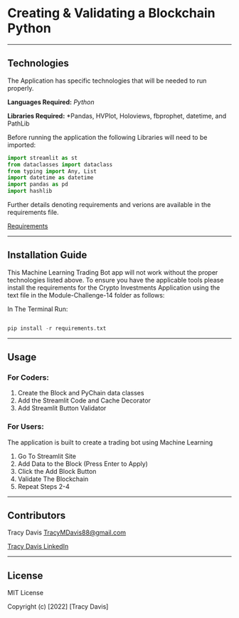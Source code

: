 # Creating & Validating a Blockchain Python

---

## Technologies


The Application has specific technologies that will be needed to run properly.


**Languages Required:** *Python*

**Libraries Required:** *Pandas, HVPlot, Holoviews, fbprophet, datetime, and PathLib

Before running the application the following Libraries will need to be imported:

```python
import streamlit as st
from dataclasses import dataclass
from typing import Any, List
import datetime as datetime
import pandas as pd
import hashlib
```


Further details denoting requirements and verions are available in the requirements file.            

[Requirements](./requirements.txt)


---

## Installation Guide

This Machine Learning Trading Bot app will not work without the proper technologies listed above.  To ensure you have the applicable tools please install the requirements for the Crypto Investments Application using the text file in the Module-Challenge-14 folder as follows:

In The Terminal Run:

```python

pip install -r requirements.txt

```


---

## Usage


### **For Coders:** 

1. Create the Block and PyChain data classes
2. Add the Streamlit Code and Cache Decorator
3. Add Streamlit Button Validator

### **For Users:** 

The application is built to create a trading bot using Machine Learning

1. Go To Streamlit Site
2. Add Data to the Block (Press Enter to Apply)
3. Click the Add Block Button
4. Validate The Blockchain
5. Repeat Steps 2-4 


---

## Contributors

Tracy Davis <TracyMDavis88@gmail.com>

[Tracy Davis LinkedIn](https://www.linkedin.com/in/tracy-davis-mba-ma-2940a232/)

---

## License

MIT License

Copyright (c) [2022] [Tracy Davis]








